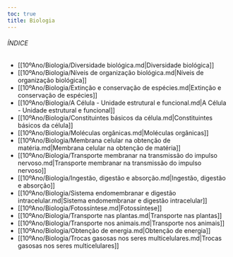 ```yaml
---
toc: true
title: Biologia
---
```

###### ÍNDICE
- [[10ºAno/Biologia/Diversidade biológica.md|Diversidade biológica]]
- [[10ºAno/Biologia/Níveis de organização biológica.md|Níveis de organização biológica]]
- [[10ºAno/Biologia/Extinção e conservação de espécies.md|Extinção e conservação de espécies]]
- [[10ºAno/Biologia/A Célula - Unidade estrutural e funcional.md|A Célula - Unidade estrutural e funcional]]
- [[10ºAno/Biologia/Constituintes básicos da célula.md|Constituintes básicos da célula]]
- [[10ºAno/Biologia/Moléculas orgânicas.md|Moléculas orgânicas]]
- [[10ºAno/Biologia/Membrana celular na obtenção de matéria.md|Membrana celular na obtenção de matéria]]
- [[10ºAno/Biologia/Transporte membranar na transmissão do impulso nervoso.md|Transporte membranar na transmissão do impulso nervoso]]
- [[10ºAno/Biologia/Ingestão, digestão e absorção.md|Ingestão, digestão e absorção]]
- [[10ºAno/Biologia/Sistema endomembranar e digestão intracelular.md|Sistema endomembranar e digestão intracelular]]
- [[10ºAno/Biologia/Fotossíntese.md|Fotossíntese]]
- [[10ºAno/Biologia/Transporte nas plantas.md|Transporte nas plantas]]
- [[10ºAno/Biologia/Transporte nos animais.md|Transporte nos animais]]
- [[10ºAno/Biologia/Obtenção de energia.md|Obtenção de energia]]
- [[10ºAno/Biologia/Trocas gasosas nos seres multicelulares.md|Trocas gasosas nos seres multicelulares]]
